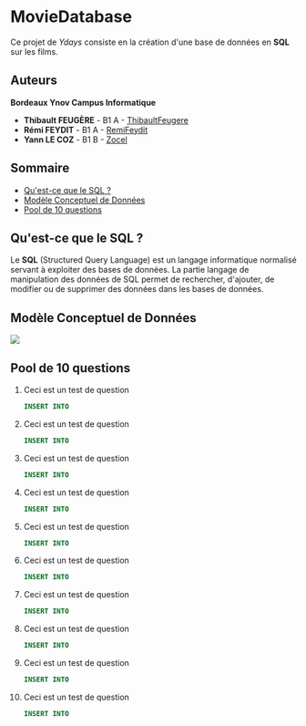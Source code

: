 # MovieDatabase

Ce projet de *Ydays* consiste en la création d'une base de données en **SQL** sur les films.


## Auteurs

**Bordeaux Ynov Campus Informatique**

+   **Thibault FEUGÈRE** - B1 A - [ThibaultFeugere](https://github.com/ThibaultFeugere)
+   **Rémi FEYDIT** - B1 A - [RemiFeydit](https://github.com/RemiFeydit)
+   **Yann LE COZ** - B1 B - [Zocel](https://github.com/Zocel)


## Sommaire

+   [Qu'est-ce que le SQL ?](#quest-ce-que-le-sql-)
+   [Modèle Conceptuel de Données](#modèle-conceptuel-de-données)
+   [Pool de 10 questions](#pool-de-10-questions)


## Qu'est-ce que le SQL ?

Le **SQL** (Structured Query Language) est un langage informatique normalisé servant à exploiter des bases de données. La partie langage de manipulation des données de SQL permet de rechercher, d'ajouter, de modifier ou de supprimer des données dans les bases de données.


## Modèle Conceptuel de Données

![](https://github.com/Zocel/MovieDatabase/blob/master/Sch%C3%A9ma%20MCD%20MovieDatabase.png)


## Pool de 10 questions

1.  Ceci est un test de question

     ```sql
    INSERT INTO
    ```

1.  Ceci est un test de question

     ```sql
    INSERT INTO
    ```

1.  Ceci est un test de question

     ```sql
    INSERT INTO
    ```

1.  Ceci est un test de question

     ```sql
    INSERT INTO
    ```

1.  Ceci est un test de question

     ```sql
    INSERT INTO
    ```

1.  Ceci est un test de question

     ```sql
    INSERT INTO
    ```

1.  Ceci est un test de question

     ```sql
    INSERT INTO
    ```

1.  Ceci est un test de question

     ```sql
    INSERT INTO
    ```

1.  Ceci est un test de question

     ```sql
    INSERT INTO
    ```

1.  Ceci est un test de question

     ```sql
    INSERT INTO
    ```